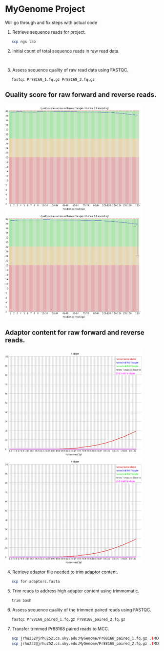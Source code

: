 # MyGenome Project

Will go through and fix steps with actual code

1. Retrieve sequence reads for project.
```bash
   scp ngs lab 
```
2. Initial count of total sequence reads in raw read data.
```bash
   
```
3. Assess sequence quality of raw read data using FASTQC.
```bash
   fastqc Pr88168_1.fq.gz Pr88168_2.fq.gz
```
<h2>Quality score for raw forward and reverse reads.</h2>
<p float="middle">
   <img src="images/raw_forward_qual.png" width="450" height="350">
   <img src="images/raw_reverse_qual.png" width="450" height="350">
</p>
<h2>Adaptor content for raw forward and reverse reads.</h2>
<p float="middle">
   <img src="images/raw_foward_adapt.png" width="450" height="350">
   <img src="images/raw_reverse_adapt.png" width="450" height="350">
</p>

4. Retrieve adaptor file needed to trim adaptor content.
```bash
   scp for adaptors.fasta
```
5. Trim reads to address high adapter content using trimmomatic.
```bash
   trim bash
```
6. Assess sequence quality of the trimmed paired reads using FASTQC.
```bash
   fastqc Pr88168_paired_1.fq.gz Pr88168_paired_2.fq.gz
```

7. Transfer trimmed Pr88168 paired reads to MCC.
```bash
   scp jrhu252@jrhu252.cs.uky.edu:MyGenome/Pr88168_paired_1.fq.gz .(MCC/jrhu252 Directory)
   scp jrhu252@jrhu252.cs.uky.edu:MyGenome/Pr88168_paired_2.fq.gz .(MCC/jrhu252 Directory)
```

